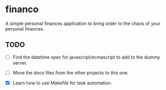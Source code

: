 # financo

A simple personal finances application to bring order to the chaos of your personal finances.

## TODO

- [ ] Find the datetime spec for javascript/ecmascript to add to the dummy server.

- [ ] Move the docs files from the other projects to this one.

- [x] Learn how to use Makefile for task automation.
